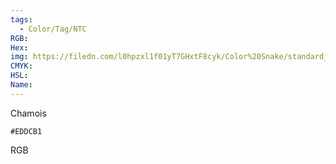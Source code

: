 ```yaml
---
tags:
  - Color/Tag/NTC
RGB:
Hex:
img: https://filedn.com/l0hpzxl1f01yT7GHxtF8cyk/Color%20Snake/standard_csv_to_svg/%23/EDDCB1.svg
CMYK:
HSL:
Name:
---
```

Chamois
```palette
#EDDCB1
```
RGB
